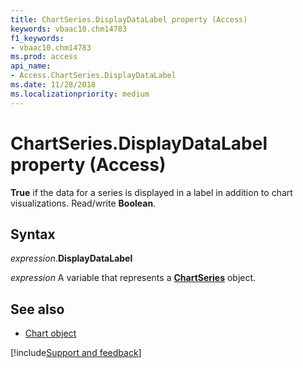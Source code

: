```yaml
---
title: ChartSeries.DisplayDataLabel property (Access)
keywords: vbaac10.chm14783
f1_keywords:
- vbaac10.chm14783
ms.prod: access
api_name:
- Access.ChartSeries.DisplayDataLabel
ms.date: 11/28/2018
ms.localizationpriority: medium
---
```



# ChartSeries.DisplayDataLabel property (Access)

**True** if the data for a series is displayed in a label in addition to chart visualizations. Read/write **Boolean**.


## Syntax

_expression_.**DisplayDataLabel**

_expression_ A variable that represents a **[ChartSeries](Access.ChartSeries.md)** object.


## See also

- [Chart object](Access.Chart.md)

[!include[Support and feedback](~/includes/feedback-boilerplate.md)]